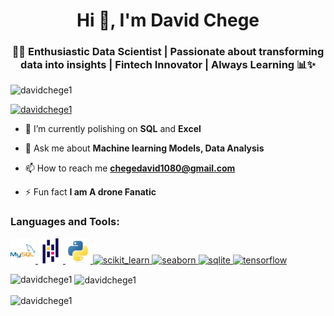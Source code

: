 <h1 align="center">Hi 👋, I'm David Chege</h1>
<h3 align="center">👩‍💻 Enthusiastic Data Scientist | Passionate about transforming data into insights | Fintech Innovator | Always Learning 📊✨</h3>

<p align="left"> <img src="https://komarev.com/ghpvc/?username=davidchege1&label=Profile%20views&color=0e75b6&style=flat" alt="davidchege1" /> </p>


<p align="left"> <a href="https://github.com/ryo-ma/github-profile-trophy"><img src="https://github-profile-trophy.vercel.app/?username=davidchege1" alt="davidchege1" /></a> </p>


- 🌱 I’m currently polishing on **SQL** and **Excel**

- 💬 Ask me about **Machine learning Models, Data Analysis**

- 📫 How to reach me **chegedavid1080@gmail.com**

- ⚡ Fun fact **I am A drone Fanatic**

<p align="left">
</p>

<h3 align="left">Languages and Tools:</h3>
<p align="left"> <a href="https://www.mysql.com/" target="_blank" rel="noreferrer"> <img src="https://raw.githubusercontent.com/devicons/devicon/master/icons/mysql/mysql-original-wordmark.svg" alt="mysql" width="40" height="40"/> </a> <a href="https://pandas.pydata.org/" target="_blank" rel="noreferrer"> <img src="https://raw.githubusercontent.com/devicons/devicon/2ae2a900d2f041da66e950e4d48052658d850630/icons/pandas/pandas-original.svg" alt="pandas" width="40" height="40"/> </a> <a href="https://www.python.org" target="_blank" rel="noreferrer"> <img src="https://raw.githubusercontent.com/devicons/devicon/master/icons/python/python-original.svg" alt="python" width="40" height="40"/> </a> <a href="https://scikit-learn.org/" target="_blank" rel="noreferrer"> <img src="https://upload.wikimedia.org/wikipedia/commons/0/05/Scikit_learn_logo_small.svg" alt="scikit_learn" width="40" height="40"/> </a> <a href="https://seaborn.pydata.org/" target="_blank" rel="noreferrer"> <img src="https://seaborn.pydata.org/_images/logo-mark-lightbg.svg" alt="seaborn" width="40" height="40"/> </a> <a href="https://www.sqlite.org/" target="_blank" rel="noreferrer"> <img src="https://www.vectorlogo.zone/logos/sqlite/sqlite-icon.svg" alt="sqlite" width="40" height="40"/> </a> <a href="https://www.tensorflow.org" target="_blank" rel="noreferrer"> <img src="https://www.vectorlogo.zone/logos/tensorflow/tensorflow-icon.svg" alt="tensorflow" width="40" height="40"/> </a> </p>



<p><img align="left" src="https://github-readme-stats.vercel.app/api/top-langs?username=davidchege1&show_icons=true&locale=en&layout=compact" alt="davidchege1" /></p>



<p>&nbsp;<img align="center" src="https://github-readme-stats.vercel.app/api?username=davidchege1&show_icons=true&locale=en" alt="davidchege1" /></p>



<p><img align="center" src="https://github-readme-streak-stats.herokuapp.com/?user=davidchege1&" alt="davidchege1" /></p>
